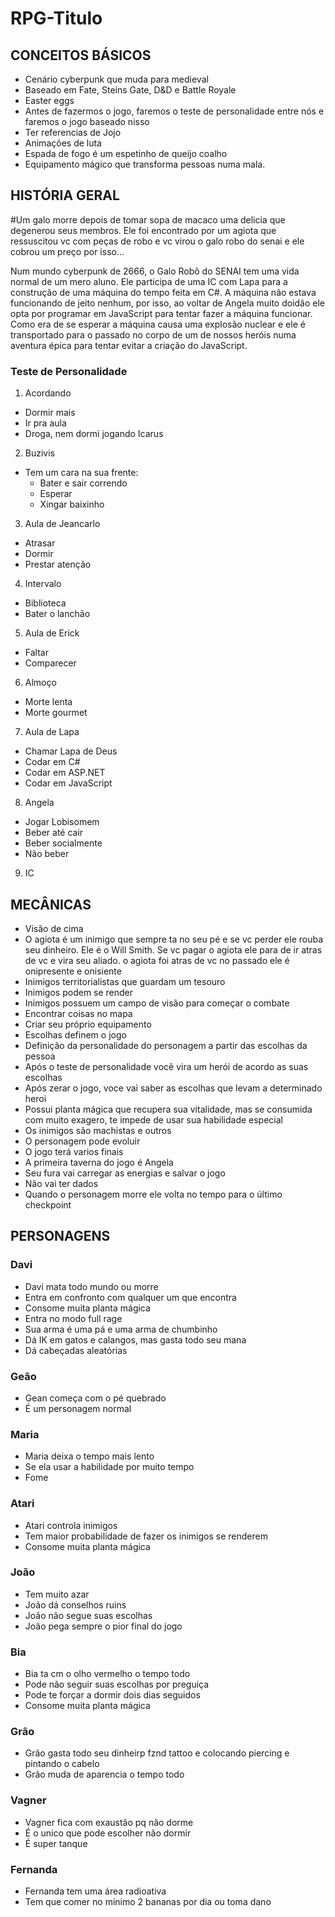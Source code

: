 # RPG-Titulo

## CONCEITOS BÁSICOS

* Cenário cyberpunk que muda para medieval
* Baseado em Fate, Steins Gate, D&D e Battle Royale
* Easter eggs
* Antes de fazermos o jogo, faremos o teste de personalidade entre nós e faremos o jogo baseado nisso
* Ter referencias de Jojo
* Animações de luta
* Espada de fogo é um espetinho de queijo coalho
* Equipamento mágico que transforma pessoas numa mala.

## HISTÓRIA GERAL
#Um galo morre depois de tomar sopa de macaco uma delicia que degenerou seus membros. Ele foi encontrado por um agiota que ressuscitou vc com peças de robo e vc virou o galo robo do senai e ele cobrou um preço por isso... 

Num mundo cyberpunk de 2666, o Galo Robô do SENAI tem uma vida normal de um mero aluno. Ele participa de uma IC com Lapa para a construção de uma máquina do tempo feita em C#. A máquina não estava funcionando de jeito nenhum, por isso, ao voltar de Angela muito doidão ele opta por programar em JavaScript para tentar fazer a máquina funcionar. Como era de se esperar a máquina causa uma explosão nuclear e ele é transportado para o passado no corpo de um de nossos heróis numa aventura épica para tentar evitar a criação do JavaScript.

### Teste de Personalidade

1. Acordando
  * Dormir mais
  * Ir pra aula
  * Droga, nem dormi jogando Icarus
2. Buzivis
  * Tem um cara na sua frente:
    * Bater e sair correndo
    * Esperar
    * Xingar baixinho
3. Aula de Jeancarlo
  * Atrasar
  * Dormir
  * Prestar atenção
4. Intervalo
  * Biblioteca
  * Bater o lanchão
5. Aula de Erick
  * Faltar
  * Comparecer
6. Almoço
  * Morte lenta
  * Morte gourmet
7. Aula de Lapa
  * Chamar Lapa de Deus
  * Codar em C#
  * Codar em ASP.NET
  * Codar em JavaScript
8. Angela
  * Jogar Lobisomem
  * Beber até cair
  * Beber socialmente
  * Não beber
9. IC

## MECÂNICAS

* Visão de cima
* O agiota é um inimigo que sempre ta no seu pé e se vc perder ele rouba seu dinheiro. Ele é o Will Smith. Se vc pagar o agiota ele para de ir atras de vc e vira seu aliado. o agiota foi atras de vc no passado ele é onipresente e onisiente  
* Inimigos territorialistas que guardam um tesouro
* Inimigos podem se render
* Inimigos possuem um campo de visão para começar o combate
* Encontrar coisas no mapa
* Criar seu próprio equipamento
* Escolhas definem o jogo
* Definição da personalidade do personagem a partir das escolhas da pessoa
* Após o teste de personalidade você vira um herói de acordo as suas escolhas
* Após zerar o jogo, voce vai saber as escolhas que levam a determinado heroi
* Possui planta mágica que recupera sua vitalidade, mas se consumida com muito exagero, te impede de usar sua habilidade especial
* Os inimigos são machistas e outros
* O personagem pode evoluir
* O jogo terá varios finais
* A primeira taverna do jogo é Angela
* Seu fura vai carregar as energias e salvar o jogo
* Não vai ter dados
* Quando o personagem morre ele volta no tempo para o último checkpoint

## PERSONAGENS

### Davi
* Davi mata todo mundo ou morre
* Entra em confronto com qualquer um que encontra
* Consome muita planta mágica
* Entra no modo full rage
* Sua arma é uma pá e uma arma de chumbinho
* Dá IK em gatos e calangos, mas gasta todo seu mana
* Dá cabeçadas aleatórias

### Geão
* Gean começa com o pé quebrado
* É um personagem normal

### Maria
* Maria deixa o tempo mais lento
* Se ela usar a habilidade por muito tempo
* Fome

### Atari
* Atari controla inimigos
* Tem maior probabilidade de fazer os inimigos se renderem
* Consome muita planta mágica

### João
* Tem muito azar
* João dá conselhos ruins
* João não segue suas escolhas
* João pega sempre o pior final do jogo

### Bia
* Bia ta cm o olho vermelho o tempo todo
* Pode não seguir suas escolhas por preguiça
* Pode te forçar a dormir dois dias seguidos
* Consome muita planta mágica

### Grão
* Grão gasta todo seu dinheirp fznd tattoo e colocando piercing e pintando o cabelo
* Grão muda de aparencia o tempo todo

### Vagner
* Vagner fica com exaustão pq não dorme
* É o unico que pode escolher não dormir
* É super tanque

### Fernanda 
* Fernanda tem uma área radioativa
* Tem que comer no minimo 2 bananas por dia ou toma dano
